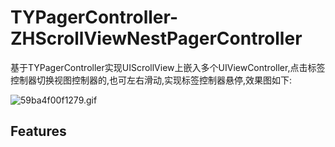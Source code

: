 # TYPagerController-ZHScrollViewNestPagerController
 基于TYPagerController实现UIScrollView上嵌入多个UIViewController,点击标签控制器切换视图控制器的,也可左右滑动,实现标签控制器悬停,效果图如下:

![59ba4f00f1279.gif](https://i.loli.net/2017/09/14/59ba4f00f1279.gif)
## Features


